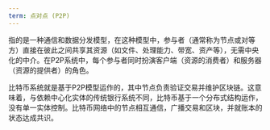 ```yaml
---
term: 点对点 (P2P)
---
```


指的是一种通信和数据分发模型，在这种模型中，参与者（通常称为节点或对等方）直接在彼此之间共享其资源（如文件、处理能力、带宽、资产等），无需中央化的中介。在P2P系统中，每个参与者同时扮演客户端（资源的消费者）和服务器（资源的提供者）的角色。

比特币系统就是基于P2P模型运作的，其中节点负责验证交易并维护区块链。这意味着，与依赖中心化实体的传统银行系统不同，比特币基于一个分布式结构运作，没有单一实体控制。比特币网络中的节点相互通信，广播交易和区块，并就账本的状态达成共识。